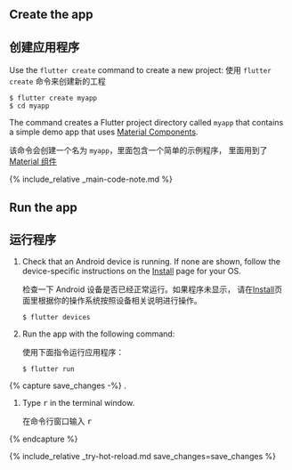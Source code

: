 <div class="tab-pane" id="terminal" role="tabpanel" aria-labelledby="terminal-tab" markdown="1">

## Create the app
## 创建应用程序

Use the `flutter create` command to create a new project:
使用 `flutter create` 命令来创建新的工程

```terminal
$ flutter create myapp
$ cd myapp
```

The command creates a Flutter project directory called `myapp` that
contains a simple demo app that uses
[Material Components]({{site.material}}/guidelines/).

该命令会创建一个名为 `myapp`，里面包含一个简单的示例程序，
里面用到了 [Material 组件]({{site.material}}/guidelines/)

{% include_relative _main-code-note.md %}

## Run the app
## 运行程序

 1. Check that an Android device is running. If none are shown, follow the
    device-specific instructions on the [Install][] page for your OS.

    检查一下 Android 设备是否已经正常运行。如果程序未显示，
    请在[Install][]页面里根据你的操作系统按照设备相关说明进行操作。
    
    ```terminal
    $ flutter devices
    ```

 2. Run the app with the following command:

    使用下面指令运行应用程序：

    ```terminal
    $ flutter run
    ```

{% capture save_changes -%}
.

1. Type <kbd>r</kbd> in the terminal window.

   在命令行窗口输入 <kbd>r</kbd>

{% endcapture %}

{% include_relative _try-hot-reload.md save_changes=save_changes %}

[Install]: /docs/get-started/install
</div>
